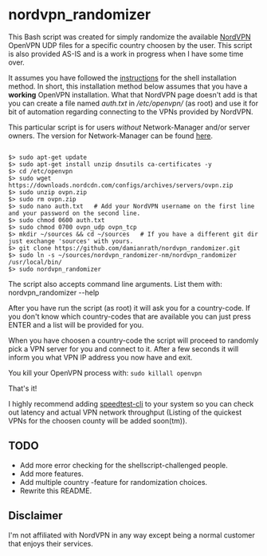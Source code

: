 # nordvpn_randomizer

This Bash script was created for simply randomize the available [NordVPN](https://nordvpn.com/) OpenVPN UDP files for a specific country choosen by the user. This script is also provided AS-IS and is a work in progress when I have some time over.

It assumes you have followed the [instructions](https://nordvpn.com/tutorials/linux/openvpn/) for the shell installation method. In short, this installation method below assumes that you have a **working** OpenVPN installation. What that NordVPN page doesn't add is that you can create a file named *auth.txt*  in */etc/openvpn/* (as root) and use it for bit of automation regarding connecting to the VPNs provided by NordVPN.

This particular script is for users *without* Network-Manager and/or server owners. The version for Network-Manager can be found [here](https://github.com/damianrath/nordvpn_randomizer-nm).

```

$> sudo apt-get update
$> sudo apt-get install unzip dnsutils ca-certificates -y
$> cd /etc/openvpn
$> sudo wget https://downloads.nordcdn.com/configs/archives/servers/ovpn.zip
$> sudo unzip ovpn.zip
$> sudo rm ovpn.zip
$> sudo nano auth.txt   # Add your NordVPN username on the first line and your password on the second line.
$> sudo chmod 0600 auth.txt
$> sudo chmod 0700 ovpn_udp ovpn_tcp
$> mkdir ~/sources && cd ~/sources   # If you have a different git dir just exchange 'sources' with yours.
$> git clone https://github.com/damianrath/nordvpn_randomizer.git
$> sudo ln -s ~/sources/nordvpn_randomizer-nm/nordvpn_randomizer /usr/local/bin/
$> sudo nordvpn_randomizer
```

The script also accepts command line arguments. List them with:  nordvpn_randomizer --help


After you have run the script (as root) it will ask you for a country-code. If you don't know which country-codes that are available you can just press ENTER and a list will be provided for you.

When you have choosen a country-code the script will proceed to randomly pick a VPN server for you and connect to it. After a few seconds it will inform you what VPN IP address you now have and exit.

You kill your OpenVPN process with:  `sudo killall openvpn`


That's it!


I highly recommend adding [speedtest-cli](https://github.com/sivel/speedtest-cli) to your system so you can check out latency and actual VPN network throughput (Listing of the quickest VPNs for the choosen county will be added soon(tm)).


## TODO

- Add more error checking for the shellscript-challenged people.
- Add more features.
- Add multiple country -feature for randomization choices.
- Rewrite this README.


## Disclaimer

I'm not affiliated with NordVPN in any way except being a normal customer that enjoys their services.
